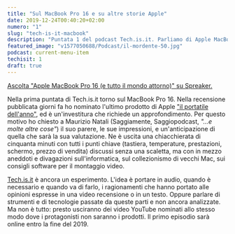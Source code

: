 ```yaml
---
title: "Sul MacBook Pro 16 e su altre storie Apple"
date: 2019-12-24T00:40:20+02:00
numero: "1"
slug: "tech-is-it-macbook"
description: "Puntata 1 del podcast Tech.is.it. Parliamo di Apple MacBook Pro 16 con Maurizio Natali di Saggiamente. Autore: Riccardo Palombo"
featured_image: "v1577050688/Podcast/il-mordente-50.jpg"
podcast: current-menu-item
techisit: 1
draft: true
---
```


<a class="spreaker-player" href="https://www.spreaker.com/e/uXEhUqseRER" data-resource="episode_key=uXEhUqseRER" data-width="100%" data-height="350px" data-theme="light" data-playlist="false" data-playlist-continuous="false" data-autoplay="false" data-live-autoplay="false" data-chapters-image="true" data-episode-image-position="left" data-hide-logo="true" data-hide-likes="false" data-hide-comments="false" data-hide-sharing="false" data-hide-download="true" data-cover="https%3A%2F%2Fd3wo5wojvuv7l.cloudfront.net%2Fimages.spreaker.com%2Foriginal%2F15020a5c63f8a4414fee525deddaee85.jpg">Ascolta "Apple MacBook Pro 16 (e tutto il mondo attorno)" su Spreaker.</a>

Nella prima puntata di Tech.is.it torno sul MacBook Pro 16. Nella recensione pubblicata giorni fa ho nominato l'ultimo prodotto di Apple ["il portatile dell'anno"](/recensioni/apple-macbook-pro-16/ "Video recensione MacBook Pro 16"), ed è un'investitura che richiede un approfondimento. Per questo motivo ho chiesto a Maurizio Natali (Saggiamente, Saggiopodcast, _"...e molte altre cose"_) il suo parere, le sue impressioni, e un'anticipazione di quella che sarà la sua valutazione. Ne è uscita una chiacchierata di cinquanta minuti con tutti i punti chiave (tastiera, temperature, prestazioni, schermo, prezzo di vendita) discussi senza una scaletta, ma con in mezzo aneddoti e divagazioni sull'informatica, sul collezionismo di vecchi Mac, sui consigli software per il montaggio video.

[Tech.is.it](/podcast/il-mordente-49/ "Vi presento tech.is.it") è ancora un esperimento. L'idea è portare in audio, quando è necessario e quando va di farlo, i ragionamenti che hanno portato alle opinioni espresse in una video recensione o in un testo. Oppure parlare di strumenti e di tecnologie passate da queste parti e non ancora analizzate. Ma non è tutto: presto usciranno dei video YouTube nominati allo stesso modo dove i protagonisti non saranno i prodotti. Il primo episodio sarà online entro la fine del 2019.